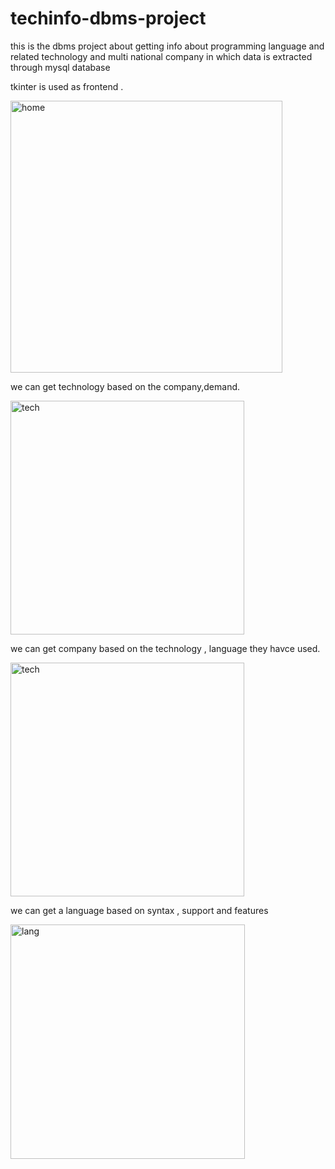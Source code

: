 # techinfo-dbms-project

this is the dbms project about getting info about programming language and
related technology and multi national company in which data is extracted through mysql
database

tkinter is used as frontend . 

<img width="435" alt="home" src="https://user-images.githubusercontent.com/60064405/89095593-3d74dc00-d3ed-11ea-9f30-cac9c26708e9.png">

we can get technology based on the company,demand.


<img width="374" alt="tech" src="https://user-images.githubusercontent.com/60064405/89095776-bfb1d000-d3ee-11ea-9f5f-4e89f0df765b.png">

we can get company based on the technology , language they havce used.

<img width="374" alt="tech" src="https://user-images.githubusercontent.com/60064405/89095734-55992b00-d3ee-11ea-8273-567e3f85d8c8.png">

we can get a language based on syntax , support and features

<img width="375" alt="lang" src="https://user-images.githubusercontent.com/60064405/89095765-a6108880-d3ee-11ea-94ac-c74c6c0f71be.png">









